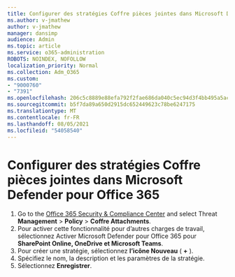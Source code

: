 ```yaml
---
title: Configurer des stratégies Coffre pièces jointes dans Microsoft Defender pour Office 365
ms.author: v-jmathew
author: v-jmathew
manager: dansimp
audience: Admin
ms.topic: article
ms.service: o365-administration
ROBOTS: NOINDEX, NOFOLLOW
localization_priority: Normal
ms.collection: Adm_O365
ms.custom:
- "9000760"
- "7391"
ms.openlocfilehash: 206c5c8889e88efa792f2fae686da040c5ec94d3f4bb495a5ac5cca59e455e64
ms.sourcegitcommit: b5f7da89a650d2915dc652449623c78be6247175
ms.translationtype: MT
ms.contentlocale: fr-FR
ms.lasthandoff: 08/05/2021
ms.locfileid: "54058540"
---
```

# <a name="set-up-safe-attachment-policies-in-microsoft-defender-for-office-365"></a>Configurer des stratégies Coffre pièces jointes dans Microsoft Defender pour Office 365

1. Go to the [Office 365 Security & Compliance Center](https://go.microsoft.com/fwlink/p/?linkid=2077143) and select Threat **Management**  >  **Policy**  >  **Coffre Attachments**.
2. Pour activer cette fonctionnalité pour d’autres charges de travail, sélectionnez Activer Microsoft Defender pour Office 365 pour **SharePoint Online, OneDrive et Microsoft Teams**.
3. Pour créer une stratégie, sélectionnez **l’icône Nouveau** ( **+** ).
4. Spécifiez le nom, la description et les paramètres de la stratégie.
5. Sélectionnez **Enregistrer**.

